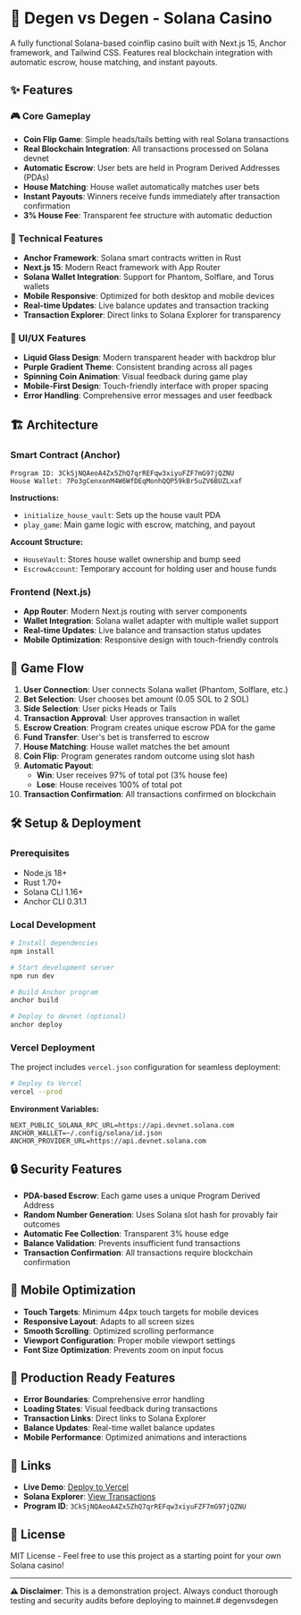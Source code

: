 # 🎰 Degen vs Degen - Solana Casino

A fully functional Solana-based coinflip casino built with Next.js 15, Anchor framework, and Tailwind CSS. Features real blockchain integration with automatic escrow, house matching, and instant payouts.

## ✨ Features

### 🎮 Core Gameplay
- **Coin Flip Game**: Simple heads/tails betting with real Solana transactions
- **Real Blockchain Integration**: All transactions processed on Solana devnet
- **Automatic Escrow**: User bets are held in Program Derived Addresses (PDAs)
- **House Matching**: House wallet automatically matches user bets
- **Instant Payouts**: Winners receive funds immediately after transaction confirmation
- **3% House Fee**: Transparent fee structure with automatic deduction

### 🔧 Technical Features
- **Anchor Framework**: Solana smart contracts written in Rust
- **Next.js 15**: Modern React framework with App Router
- **Solana Wallet Integration**: Support for Phantom, Solflare, and Torus wallets
- **Mobile Responsive**: Optimized for both desktop and mobile devices
- **Real-time Updates**: Live balance updates and transaction tracking
- **Transaction Explorer**: Direct links to Solana Explorer for transparency

### 🎨 UI/UX Features
- **Liquid Glass Design**: Modern transparent header with backdrop blur
- **Purple Gradient Theme**: Consistent branding across all pages
- **Spinning Coin Animation**: Visual feedback during game play
- **Mobile-First Design**: Touch-friendly interface with proper spacing
- **Error Handling**: Comprehensive error messages and user feedback

## 🏗️ Architecture

### Smart Contract (Anchor)
```
Program ID: 3CkSjNQAeoA4Zx5ZhQ7qrREFqw3xiyuFZF7mG97jQZNU
House Wallet: 7Po3gCenxonM4W6WfDEqMonhQQP59kBr5uZV6BUZLxaf
```

**Instructions:**
- `initialize_house_vault`: Sets up the house vault PDA
- `play_game`: Main game logic with escrow, matching, and payout

**Account Structure:**
- `HouseVault`: Stores house wallet ownership and bump seed
- `EscrowAccount`: Temporary account for holding user and house funds

### Frontend (Next.js)
- **App Router**: Modern Next.js routing with server components
- **Wallet Integration**: Solana wallet adapter with multiple wallet support
- **Real-time Updates**: Live balance and transaction status updates
- **Mobile Optimization**: Responsive design with touch-friendly controls

## 🚀 Game Flow

1. **User Connection**: User connects Solana wallet (Phantom, Solflare, etc.)
2. **Bet Selection**: User chooses bet amount (0.05 SOL to 2 SOL)
3. **Side Selection**: User picks Heads or Tails
4. **Transaction Approval**: User approves transaction in wallet
5. **Escrow Creation**: Program creates unique escrow PDA for the game
6. **Fund Transfer**: User's bet is transferred to escrow
7. **House Matching**: House wallet matches the bet amount
8. **Coin Flip**: Program generates random outcome using slot hash
9. **Automatic Payout**: 
   - **Win**: User receives 97% of total pot (3% house fee)
   - **Lose**: House receives 100% of total pot
10. **Transaction Confirmation**: All transactions confirmed on blockchain

## 🛠️ Setup & Deployment

### Prerequisites
- Node.js 18+
- Rust 1.70+
- Solana CLI 1.16+
- Anchor CLI 0.31.1

### Local Development
```bash
# Install dependencies
npm install

# Start development server
npm run dev

# Build Anchor program
anchor build

# Deploy to devnet (optional)
anchor deploy
```

### Vercel Deployment
The project includes `vercel.json` configuration for seamless deployment:

```bash
# Deploy to Vercel
vercel --prod
```

**Environment Variables:**
```env
NEXT_PUBLIC_SOLANA_RPC_URL=https://api.devnet.solana.com
ANCHOR_WALLET=~/.config/solana/id.json
ANCHOR_PROVIDER_URL=https://api.devnet.solana.com
```

## 🔒 Security Features

- **PDA-based Escrow**: Each game uses a unique Program Derived Address
- **Random Number Generation**: Uses Solana slot hash for provably fair outcomes
- **Automatic Fee Collection**: Transparent 3% house edge
- **Balance Validation**: Prevents insufficient fund transactions
- **Transaction Confirmation**: All transactions require blockchain confirmation

## 📱 Mobile Optimization

- **Touch Targets**: Minimum 44px touch targets for mobile devices
- **Responsive Layout**: Adapts to all screen sizes
- **Smooth Scrolling**: Optimized scrolling performance
- **Viewport Configuration**: Proper mobile viewport settings
- **Font Size Optimization**: Prevents zoom on input focus

## 🎯 Production Ready Features

- **Error Boundaries**: Comprehensive error handling
- **Loading States**: Visual feedback during transactions
- **Transaction Links**: Direct links to Solana Explorer
- **Balance Updates**: Real-time wallet balance updates
- **Mobile Performance**: Optimized animations and interactions

## 🔗 Links

- **Live Demo**: [Deploy to Vercel](https://vercel.com)
- **Solana Explorer**: [View Transactions](https://explorer.solana.com/?cluster=devnet)
- **Program ID**: `3CkSjNQAeoA4Zx5ZhQ7qrREFqw3xiyuFZF7mG97jQZNU`

## 📄 License

MIT License - Feel free to use this project as a starting point for your own Solana casino!

---

**⚠️ Disclaimer**: This is a demonstration project. Always conduct thorough testing and security audits before deploying to mainnet.# degenvsdegen
